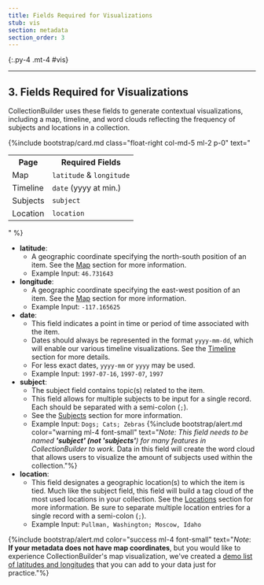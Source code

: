 ```yaml
---
title: Fields Required for Visualizations
stub: vis
section: metadata
section_order: 3
---
```


{:.py-4 .mt-4 #vis}
***

## 3. Fields Required for Visualizations
CollectionBuilder uses these fields to generate contextual visualizations, including a map, timeline, and word clouds reflecting the frequency of subjects and locations in a collection.

{%include bootstrap/card.md class="float-right col-md-5 ml-2 p-0" text="<table class='table table-striped'><tr><th>Page</th><th>Required Fields</th></tr><tr><td>Map</td><td>`latitude` & `longitude`</td></tr><tr><td>Timeline</td><td>`date` (yyyy at min.)</td></tr><tr><td>Subjects</td><td>`subject`</td></tr><tr><td>Location</td><td>`location`</td></tr></table>" %}


- **latitude**:
    - A geographic coordinate specifying the north-south position of an item. See the [Map](theme.html#map-page) section for more information.
    - Example Input: `46.731643`
- **longitude**:
    - A geographic coordinate specifying the east-west position of an item. See the [Map](theme.html#map-page) section for more information.
    - Example Input: `-117.165625`
- **date**: 
    - This field indicates a point in time or period of time associated with the item. 
    - Dates should always be represented in the format `yyyy-mm-dd`, which will enable our various timeline visualizations. See the [Timeline](theme.html#timeline-page) section for more details. 
    - For less exact dates, `yyyy-mm` or `yyyy` may be used.
    - Example Input: `1997-07-16`, `1997-07`, `1997`
- **subject**:
    - The subject field contains topic(s) related to the item. 
    - This field allows for multiple subjects to be input for a single record. Each should be separated with a semi-colon (`;`). 
    - See the [Subjects](theme.html#subjects-page) section for more information.
    - Example Input: `Dogs; Cats; Zebras`
{%include bootstrap/alert.md color="warning ml-4 font-small" text="*Note: This field needs to be named ***'subject' (not 'subjects'***) for many features in CollectionBuilder to work.* Data in this field will create the word cloud that allows users to visualize the amount of subjects used within the collection."%}
- **location**: 
    - This field designates a geographic location(s) to which the item is tied. Much like the subject field, this field will build a tag cloud of the most used locations in your collection. See the [Locations](theme.html#locations-page) section for more information. Be sure to separate multiple location entries for a single record with a semi-colon (`;`).
    - Example Input: `Pullman, Washington; Moscow, Idaho`

{%include bootstrap/alert.md color="success ml-4 font-small" text="*Note*: **If your metadata does not have map coordinates**, but you would like to experience CollectionBuilder's map visualization, we've created a [demo list of latitudes and longitudes](https://docs.google.com/spreadsheets/d/1eSj7zfthuc7-ntdnZLqNYETxVa5Z55YK8BPPao53-6w/edit?usp=sharing) that you can add to your data just for practice."%}
